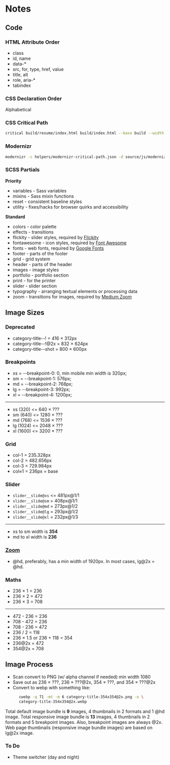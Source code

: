 # Notes

## Code

### HTML Attribute Order

- class
- id, name
- data-*
- src, for, type, href, value
- title, alt
- role, aria-*
- tabindex

### CSS Declaration Order

Alphabetical

### CSS Critical Path

```sh
critical build/resume/index.html build/index.html --base build --width 1201 --minify true > critical.css && echo ".fade-in{opacity:0}" >> critical.css
```

### Modernizr

```sh
modernizr -c helpers/modernizr-critical-path.json -d source/js/modernizr-critical-path.js
```

### SCSS Partials

**Priority**

- variables - Sass variables
- mixins - Sass mixin functions
- reset - consistent baseline styles
- utility - fixes/hacks for browser quirks and accessibility

**Standard**

- colors - color palette
- effects - transitions
- flickity - slider styles, required by [Flickity](https://flickity.metafizzy.co/)
- fontawesome - icon styles, required by [Font Awesome](https://fontawesome.com/)
- fonts - web fonts, required by [Google Fonts](https://fonts.google.com/)
- footer - parts of the footer
- grid - grid system
- header - parts of the header
- images - image styles
- portfolio - portfolio section
- print - for the printer
- slider - slider section
- typography - arranging textual elements or processing data
- zoom - transitions for images, required by [Medium Zoom](https://medium-zoom.francoischalifour.com/)

## Image Sizes

### Deprecated

- category-title--!      =  416 × 312px
- category-title--!@2x   =  832 × 624px
- category-title--shot   =  800 × 600px

### Breakpoints

- xs                     = --breakpoint-0: 0, min mobile min width is 320px;
- sm                     = --breakpoint-1: 576px;
- md                     = --breakpoint-2: 768px;
- lg                     = --breakpoint-3: 992px;
- xl                     = --breakpoint-4: 1200px;

---

- xs (320)               <= 640 × ???
- sm (640)               <= 1280 × ???
- md (768)               <= 1536 × ???
- lg (1024)              <= 2048 × ???
- xl (1600)              <= 3200 × ???

### Grid

- col-1                  = 235.328px
- col-2                  = 482.656px
- col-3                  = 729.984px
- col≈1                  = 236px = base

### Slider

- `slider__slide@xs`     <= 481px@1/1
- `slider__slide@sm`     =  408px@1/1
- `slider__slide@md`     =  273px@1/2
- `slider__slide@lg`     =  293px@1/2
- `slider__slide@xl`     =  232px@1/3

---

- xs to sm width is **354**
- md to xl width is **236**

### [Zoom](https://github.com/francoischalifour/medium-zoom)

- @hd, preferably, has a min width of 1920px. In most cases,
  lg@2x = @hd.

### Maths

- 236 × 1                = 236
- 236 × 2                = 472
- 236 × 3                = 708

---

- 472 - 236              = 236
- 708 - 472              = 236
- 708 - 236              = 472
- 236 / 2                = 118
- 236 × 1.5 or 236 + 118 = 354
- 236@2x                 = 472
- 354@2x                 = 708

## Image Process

- Scan convert to PNG (w/ alpha channel if needed) min width 1080
- Save out as 236 × ???, 236 × ???@2x, 354 × ???, and 354 × ???@2x
- Convert to webp with something like:

```sh
      cwebp -q 71 -mt -m 6 category-title-354x354@2x.png -o \
      category-title-354x354@2x.webp
```

Total default image bundle is **9** images, 4 thumbnails in 2 formats and 1 @hd
image. Total responsive image bundle is **13** images, 4 thumbnails in 2 formats
and 5 breakpoint images. Also, breakpoint images are always @2x. Web page
thumbnails (responsive image bundle images) are based on lg@2x image.

### To Do

- Theme switcher (day and night)
